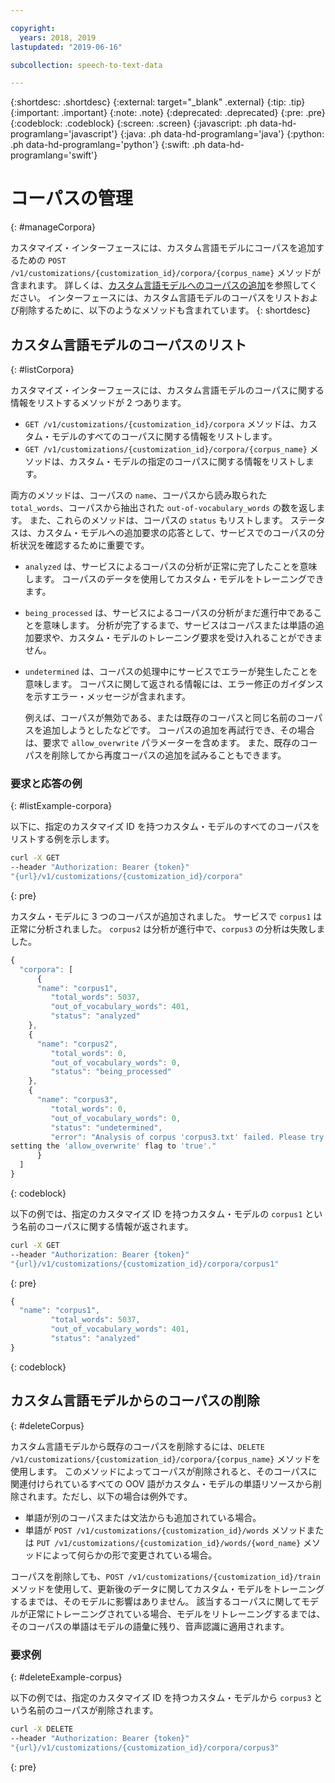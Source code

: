 ```yaml
---

copyright:
  years: 2018, 2019
lastupdated: "2019-06-16"

subcollection: speech-to-text-data

---
```


{:shortdesc: .shortdesc}
{:external: target="_blank" .external}
{:tip: .tip}
{:important: .important}
{:note: .note}
{:deprecated: .deprecated}
{:pre: .pre}
{:codeblock: .codeblock}
{:screen: .screen}
{:javascript: .ph data-hd-programlang='javascript'}
{:java: .ph data-hd-programlang='java'}
{:python: .ph data-hd-programlang='python'}
{:swift: .ph data-hd-programlang='swift'}

# コーパスの管理
{: #manageCorpora}

カスタマイズ・インターフェースには、カスタム言語モデルにコーパスを追加するための `POST /v1/customizations/{customization_id}/corpora/{corpus_name}` メソッドが含まれます。 詳しくは、[カスタム言語モデルへのコーパスの追加](/docs/services/speech-to-text-data?topic=speech-to-text-data-languageCreate#addCorpus)を参照してください。 インターフェースには、カスタム言語モデルのコーパスをリストおよび削除するために、以下のようなメソッドも含まれています。
{: shortdesc}

## カスタム言語モデルのコーパスのリスト
{: #listCorpora}

カスタマイズ・インターフェースには、カスタム言語モデルのコーパスに関する情報をリストするメソッドが 2 つあります。

-   `GET /v1/customizations/{customization_id}/corpora` メソッドは、カスタム・モデルのすべてのコーパスに関する情報をリストします。
-   `GET /v1/customizations/{customization_id}/corpora/{corpus_name}` メソッドは、カスタム・モデルの指定のコーパスに関する情報をリストします。

両方のメソッドは、コーパスの `name`、コーパスから読み取られた `total_words`、コーパスから抽出された `out-of-vocabulary_words` の数を返します。 また、これらのメソッドは、コーパスの `status` もリストします。 ステータスは、カスタム・モデルへの追加要求の応答として、サービスでのコーパスの分析状況を確認するために重要です。

-   `analyzed` は、サービスによるコーパスの分析が正常に完了したことを意味します。 コーパスのデータを使用してカスタム・モデルをトレーニングできます。
-   `being_processed` は、サービスによるコーパスの分析がまだ進行中であることを意味します。 分析が完了するまで、サービスはコーパスまたは単語の追加要求や、カスタム・モデルのトレーニング要求を受け入れることができません。
-   `undetermined` は、コーパスの処理中にサービスでエラーが発生したことを意味します。 コーパスに関して返される情報には、エラー修正のガイダンスを示すエラー・メッセージが含まれます。

    例えば、コーパスが無効である、または既存のコーパスと同じ名前のコーパスを追加しようとしたなどです。 コーパスの追加を再試行でき、その場合は、要求で `allow_overwrite` パラメーターを含めます。 また、既存のコーパスを削除してから再度コーパスの追加を試みることもできます。

### 要求と応答の例
{: #listExample-corpora}

以下に、指定のカスタマイズ ID を持つカスタム・モデルのすべてのコーパスをリストする例を示します。

```bash
curl -X GET
--header "Authorization: Bearer {token}"
"{url}/v1/customizations/{customization_id}/corpora"
```
{: pre}

カスタム・モデルに 3 つのコーパスが追加されました。 サービスで `corpus1` は正常に分析されました。 `corpus2` は分析が進行中で、`corpus3` の分析は失敗しました。

```javascript
{
  "corpora": [
      {
      "name": "corpus1",
         "total_words": 5037,
         "out_of_vocabulary_words": 401,
         "status": "analyzed"
    },
    {
      "name": "corpus2",
         "total_words": 0,
         "out_of_vocabulary_words": 0,
         "status": "being_processed"
    },
    {
      "name": "corpus3",
         "total_words": 0,
         "out_of_vocabulary_words": 0,
         "status": "undetermined",
         "error": "Analysis of corpus 'corpus3.txt' failed. Please try adding the corpus again by
setting the 'allow_overwrite' flag to 'true'."
      }
  ]
}
```
{: codeblock}

以下の例では、指定のカスタマイズ ID を持つカスタム・モデルの `corpus1` という名前のコーパスに関する情報が返されます。

```bash
curl -X GET
--header "Authorization: Bearer {token}"
"{url}/v1/customizations/{customization_id}/corpora/corpus1"
```
{: pre}

```javascript
{
  "name": "corpus1",
         "total_words": 5037,
         "out_of_vocabulary_words": 401,
         "status": "analyzed"
}
```
{: codeblock}

## カスタム言語モデルからのコーパスの削除
{: #deleteCorpus}

カスタム言語モデルから既存のコーパスを削除するには、`DELETE /v1/customizations/{customization_id}/corpora/{corpus_name}` メソッドを使用します。 このメソッドによってコーパスが削除されると、そのコーパスに関連付けられているすべての OOV 語がカスタム・モデルの単語リソースから削除されます。ただし、以下の場合は例外です。

-   単語が別のコーパスまたは文法からも追加されている場合。
-   単語が `POST /v1/customizations/{customization_id}/words` メソッドまたは `PUT /v1/customizations/{customization_id}/words/{word_name}` メソッドによって何らかの形で変更されている場合。

コーパスを削除しても、`POST /v1/customizations/{customization_id}/train` メソッドを使用して、更新後のデータに関してカスタム・モデルをトレーニングするまでは、そのモデルに影響はありません。 該当するコーパスに関してモデルが正常にトレーニングされている場合、モデルをリトレーニングするまでは、そのコーパスの単語はモデルの語彙に残り、音声認識に適用されます。

### 要求例
{: #deleteExample-corpus}

以下の例では、指定のカスタマイズ ID を持つカスタム・モデルから `corpus3` という名前のコーパスが削除されます。

```bash
curl -X DELETE
--header "Authorization: Bearer {token}"
"{url}/v1/customizations/{customization_id}/corpora/corpus3"
```
{: pre}
